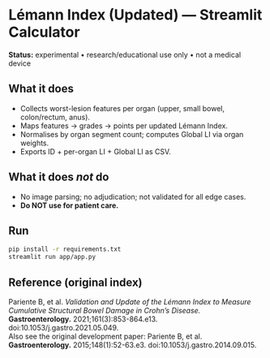 # Lémann Index (Updated) — Streamlit Calculator

**Status:** experimental • research/educational use only • not a medical device

## What it does
- Collects worst-lesion features per organ (upper, small bowel, colon/rectum, anus).
- Maps features → grades → points per updated Lémann Index.
- Normalises by organ segment count; computes Global LI via organ weights.
- Exports ID + per-organ LI + Global LI as CSV.

## What it does *not* do
- No image parsing; no adjudication; not validated for all edge cases.
- **Do NOT use for patient care.**

## Run
```bash
pip install -r requirements.txt
streamlit run app/app.py
```
## Reference (original index)

Pariente B, et al. _Validation and Update of the Lémann Index to Measure Cumulative Structural Bowel Damage in Crohn’s Disease._ **Gastroenterology.** 2021;161(3):853-864.e13. doi:10.1053/j.gastro.2021.05.049.  
Also see the original development paper: Pariente B, et al. **Gastroenterology.** 2015;148(1):52-63.e3. doi:10.1053/j.gastro.2014.09.015.

